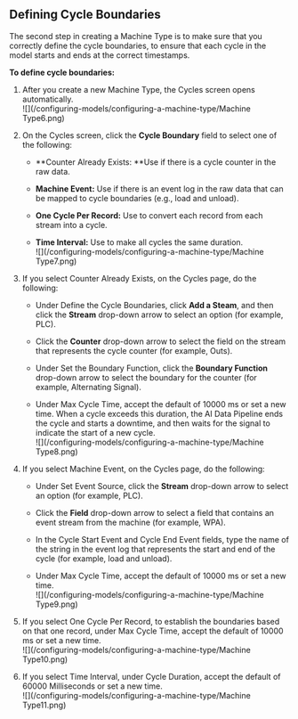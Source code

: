 ## Defining Cycle Boundaries

The second step in creating a Machine Type is to make sure that you correctly define the cycle boundaries, to ensure that each cycle in the model starts and ends at the correct timestamps.

**To define cycle boundaries:**

1. After you create a new Machine Type, the Cycles screen opens automatically.  
   ![](/configuring-models/configuring-a-machine-type/Machine Type6.png)

2. On the Cycles screen, click the **Cycle Boundary** field to select one of the following:

   * **Counter Already Exists: **Use if there is a cycle counter in the raw data.

   * **Machine Event:** Use if there is an event log in the raw data that can be mapped to cycle boundaries \(e.g., load and unload\).

   * **One Cycle Per Record:** Use to convert each record from each stream into a cycle.

   * **Time Interval:** Use to make all cycles the same duration.  
     ![](/configuring-models/configuring-a-machine-type/Machine Type7.png)

3. If you select Counter Already Exists, on the Cycles page, do the following:

   * Under Define the Cycle Boundaries, click **Add a Steam**, and then click the **Stream** drop-down arrow to select an option \(for example, PLC\).

   * Click the **Counter** drop-down arrow to select the field on the stream that represents the cycle counter \(for example, Outs\).

   * Under Set the Boundary Function, click the **Boundary Function** drop-down arrow to select the boundary for the counter \(for example, Alternating Signal\).

   * Under Max Cycle Time, accept the default of 10000 ms or set a new time. When a cycle exceeds this duration, the AI Data Pipeline ends the cycle and starts a downtime, and then waits for the signal to indicate the start of a new cycle.  
     ![](/configuring-models/configuring-a-machine-type/Machine Type8.png)

4. If you select Machine Event, on the Cycles page, do the following:

   * Under Set Event Source, click the **Stream** drop-down arrow to select an option \(for example, PLC\).

   * Click the **Field** drop-down arrow to select a field that contains an event stream from the machine \(for example, WPA\).

   * In the Cycle Start Event and Cycle End Event fields, type the name of the string in the event log that represents the start and end of the cycle \(for example, load and unload\).

   * Under Max Cycle Time, accept the default of 10000 ms or set a new time.  
     ![](/configuring-models/configuring-a-machine-type/Machine Type9.png)

5. If you select One Cycle Per Record, to establish the boundaries based on that one record, under Max Cycle Time, accept the default of 10000 ms or set a new time.  
   ![](/configuring-models/configuring-a-machine-type/Machine Type10.png)

6. If you select Time Interval, under Cycle Duration, accept the default of 60000 Milliseconds or set a new time.  
   ![](/configuring-models/configuring-a-machine-type/Machine Type11.png)



